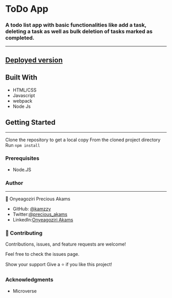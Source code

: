 # ToDo App
### A todo list app with basic functionalities like add a task, deleting a task as well as bulk deletion of tasks marked as completed.
***
## [Deployed version](https://kamzzy.github.io/todoApp/dist/index.html)
## Built With
* HTML/CSS
* Javascript
* webpack
* Node Js
## Getting Started
***
Clone the repository to get a local copy
From the cloned project directory
Run `npm install`

### Prerequisites
* Node.JS

### Author
***
👤 Onyeagoziri Precious Akams

* GitHub: [@kamzzy](https://github.com/kamzzy)
* Twitter:[@precious_akams](https://twitter.com/precious_akams)
* LinkedIn:[Onyeagoziri Akams](https://www.linkedin.com/in/onyeagoziri-akams/)

### 🤝 Contributing
Contributions, issues, and feature requests are welcome!

Feel free to check the issues page.

Show your support
Give a ⭐️ if you like this project!

### Acknowledgments
* Microverse
